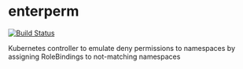 # enterperm 
[![Build Status](https://travis-ci.org/SAFEWRD/enterperm.svg?branch=master)](https://travis-ci.org/SAFEWRD/enterperm)

Kubernetes controller to emulate deny permissions to namespaces by assigning RoleBindings to not-matching namespaces
